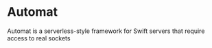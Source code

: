 # Automat
Automat is a serverless-style framework for Swift servers that require access to real sockets
